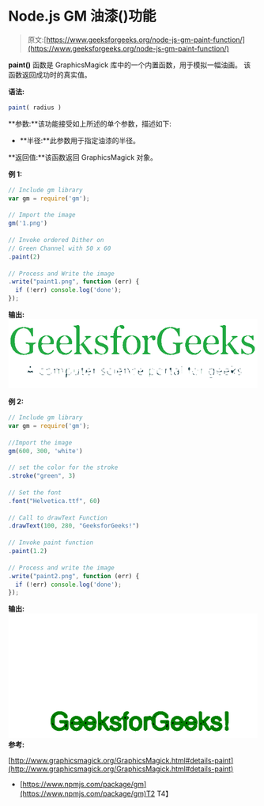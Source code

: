 # Node.js GM 油漆()功能

> 原文:[https://www.geeksforgeeks.org/node-js-gm-paint-function/](https://www.geeksforgeeks.org/node-js-gm-paint-function/)

**paint()** 函数是 GraphicsMagick 库中的一个内置函数，用于模拟一幅油画。
该函数返回成功时的真实值。

**语法:**

```js
paint( radius )
```

**参数:**该功能接受如上所述的单个参数，描述如下:

*   **半径:**此参数用于指定油漆的半径。

**返回值:**该函数返回 GraphicsMagick 对象。

**例 1:**

```js
// Include gm library
var gm = require('gm');

// Import the image
gm('1.png')

// Invoke ordered Dither on
// Green Channel with 50 x 60
.paint(2)

// Process and Write the image
.write("paint1.png", function (err) {
  if (!err) console.log('done');
});
```

**输出:**
![](img/b6aa40b6b39f6360e317993088793cf1.png)

**例 2:**

```js
// Include gm library
var gm = require('gm');

//Import the image
gm(600, 300, 'white')

// set the color for the stroke
.stroke("green", 3)

// Set the font 
.font("Helvetica.ttf", 60)

// Call to drawText Function
.drawText(100, 280, "GeeksforGeeks!")

// Invoke paint function
.paint(1.2)

// Process and write the image 
.write("paint2.png", function (err) {
  if (!err) console.log('done');
});
```

**输出:**
![](img/509f14f6c159ac8ce75e383951332a2e.png)
**参考:**

[http://www.graphicsmagick.org/GraphicsMagick.html#details-paint](http://www.graphicsmagick.org/GraphicsMagick.html#details-paint)

*   [https://www.npmjs.com/package/gm](https://www.npmjs.com/package/gm)T2
    T4】